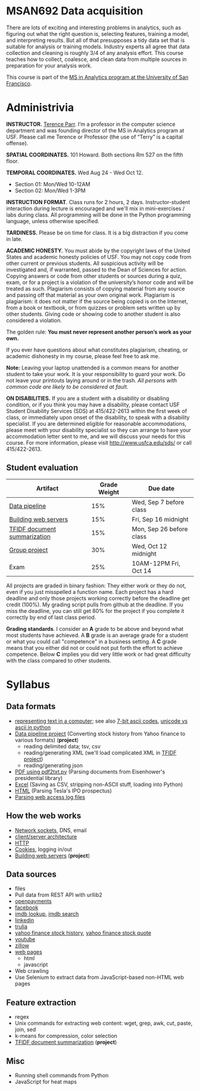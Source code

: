MSAN692 Data acquisition
=======


There are lots of exciting and interesting problems in analytics, such as figuring out what the right question is, selecting features, training a model, and interpreting results. But all of that presupposes a tidy data set that is suitable for analysis or training models. Industry experts all agree that data collection and cleaning is roughly 3/4 of any analysis effort.  This course teaches how to collect, coalesce, and clean data from multiple sources in preparation for your analysis work. 

This course is part of the [MS in Analytics program at the University of San Francisco](http://analytics.usfca.edu).


# Administrivia

**INSTRUCTOR.** [Terence Parr](http://parrt.cs.usfca.edu). I’m a professor in the computer science department and was founding director of the MS in Analytics program at USF.  Please call me Terence or Professor (the use of “Terry” is a capital offense).

**SPATIAL COORDINATES.** 101 Howard. Both sections Rm 527 on the fifth floor.

**TEMPORAL COORDINATES.** Wed Aug 24 - Wed Oct 12.

 * Section 01: Mon/Wed 10-12AM
 * Section 02: Mon/Wed 1-3PM 

**INSTRUCTION FORMAT**. Class runs for 2 hours, 2 days. Instructor-student interaction during lecture is encouraged and we'll mix in mini-exercises / labs during class. All programming will be done in the Python programming language, unless otherwise specified.

**TARDINESS.** Please be on time for class. It is a big distraction if you come in late.

**ACADEMIC HONESTY.** You must abide by the copyright laws of the United States and academic honesty policies of USF. You may not copy code from other current or previous students. All suspicious activity will be investigated and, if warranted, passed to the Dean of Sciences for action.  Copying answers or code from other students or sources during a quiz, exam, or for a project is a violation of the university’s honor code and will be treated as such. Plagiarism consists of copying material from any source and passing off that material as your own original work. Plagiarism is plagiarism: it does not matter if the source being copied is on the Internet, from a book or textbook, or from quizzes or problem sets written up by other students. Giving code or showing code to another student is also considered a violation.

The golden rule: **You must never represent another person’s work as your own.**

If you ever have questions about what constitutes plagiarism, cheating, or academic dishonesty in my course, please feel free to ask me.

**Note:** Leaving your laptop unattended is a common means for another student to take your work. It is your responsibility to guard your work. Do not leave your printouts laying around or in the trash. *All persons with common code are likely to be considered at fault.*

**ON DISABILITIES.** If you are a student with a disability or disabling condition, or if you think you may have a disability, please contact USF Student Disability Services (SDS) at 415/422-2613 within the first week of class, or immediately upon onset of the disability, to speak with a disability specialist. If you are determined eligible for reasonable accommodations, please meet with your disability specialist so they can arrange to have your accommodation letter sent to me, and we will discuss your needs for this course. For more information, please visit http://www.usfca.edu/sds/ or call 415/422-2613.

## Student evaluation

| Artifact | Grade Weight | Due date |
|--------|--------|--------|
|[Data pipeline](https://github.com/parrt/msan692/blob/master/hw/pipeline.md)| 15%| Wed, Sep 7 before class |
|[Building web servers](https://github.com/parrt/msan692/blob/master/hw/server.md)| 15%| Fri, Sep 16 midnight |
|[TFIDF document summarization](https://github.com/parrt/msan692/blob/master/hw/tfidf.md)| 15%| Mon, Sep 26 before class|
|[Group project](https://github.com/parrt/msan692/blob/master/hw/group.md)| 30%| Wed, Oct 12 midnight |
|Exam| 25%| 10AM-12PM Fri, Oct 14 |

All projects are graded in binary fashion: They either work or they do not, even if you just misspelled a function name. Each project has a hard deadline and only those projects working correctly before the deadline get credit (100%).  My grading script pulls from github at the deadline. If you miss the deadline, you can still get 80% for the project if you complete it correctly by end of last class period.

**Grading standards**. I consider an **A** grade to be above and beyond what most students have achieved. A **B** grade is an average grade for a student or what you could call "competence" in a business setting. A **C** grade means that you either did not or could not put forth the effort to achieve competence. Below **C** implies you did very little work or had great difficulty with the class compared to other students.

# Syllabus

## Data formats

* [representing text in a computer](notes/text.md); see also [7-bit ascii codes](http://www.asciitable.com/), [unicode vs ascii in python](https://docs.python.org/2/howto/unicode.html)
* [Data pipeline project](https://github.com/parrt/msan692/blob/master/hw/pipeline.md) (Converting stock history from Yahoo finance to various formats) (**project**)
	* reading delimited data; tsv, csv
	*  reading/generating XML (we'll load complicated XML in [TFIDF project](https://github.com/parrt/msan692/blob/master/hw/tfidf.md))
	* reading/generating json
* [PDF using pdf2txt.py](notes/pdf.md) (Parsing documents from Eisenhower's presidential library)
* [Excel](notes/excel.md) (Saving as CSV, stripping non-ASCII stuff, loading into Python)
* [HTML](notes/html.md) (Parsing Tesla's IPO prospectus)
* [Parsing web access log files](notes/logs.md)

## How the web works

* [Network sockets](notes/sockets.md), DNS, email
* [client/server architecture](notes/client-server.md)
* [HTTP](notes/http.md)
* [Cookies](notes/cookies), logging in/out
* [Building web servers](https://github.com/parrt/msan692/blob/master/hw/server.md) (**project**)

## Data sources

* files
* Pull data from REST API with urllib2
 * [openpayments](notes/code/openpayments/search.py)
 * [facebook](notes/code/facebook/feed.py)
 * [imdb lookup](notes/code/imdb/lookup.py), [imdb search](notes/code/imdb/search.py)
 * [linkedin](notes/code/linkedin/test.py)
 * [trulia](notes/code/trulia/pull.py)
 * [yahoo finance stock history](notes/code/yahoo/history.py), [yahoo finance stock quote](notes/code/yahoo/quote.py)
 * [youtube](notes/code/youtube/search.py)
 * [zillow](notes/code/zillow/pull.py)
* [web pages](notes/scraping.md)
  * html
  * javascript
* Web crawling
* Use Selenium to extract data from JavaScript-based non-HTML web pages	

## Feature extraction

* regex
* Unix commands for extracting web content: wget, grep, awk, cut, paste, join, sed
* k-means for compression, color selection
* [TFIDF document summarization](https://github.com/parrt/msan692/blob/master/hw/tfidf.md) (**project**)

## Misc

* Running shell commands from Python
* JavaScript for heat maps
